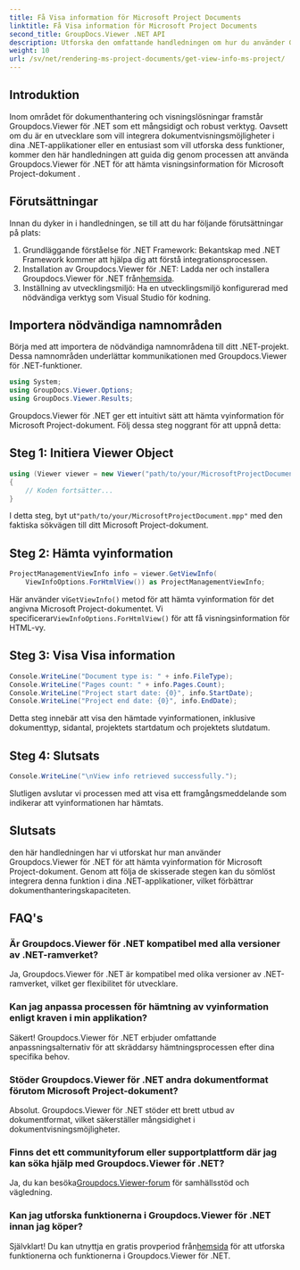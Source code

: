```yaml
---
title: Få Visa information för Microsoft Project Documents
linktitle: Få Visa information för Microsoft Project Documents
second_title: GroupDocs.Viewer .NET API
description: Utforska den omfattande handledningen om hur du använder Groupdocs.Viewer för .NET för att enkelt hämta visningsinformation för Microsoft Project-dokument.
weight: 10
url: /sv/net/rendering-ms-project-documents/get-view-info-ms-project/
---
```

## Introduktion
Inom området för dokumenthantering och visningslösningar framstår Groupdocs.Viewer för .NET som ett mångsidigt och robust verktyg. Oavsett om du är en utvecklare som vill integrera dokumentvisningsmöjligheter i dina .NET-applikationer eller en entusiast som vill utforska dess funktioner, kommer den här handledningen att guida dig genom processen att använda Groupdocs.Viewer för .NET för att hämta visningsinformation för Microsoft Project-dokument .
## Förutsättningar
Innan du dyker in i handledningen, se till att du har följande förutsättningar på plats:
1. Grundläggande förståelse för .NET Framework: Bekantskap med .NET Framework kommer att hjälpa dig att förstå integrationsprocessen.
2.  Installation av Groupdocs.Viewer för .NET: Ladda ner och installera Groupdocs.Viewer för .NET från[hemsida](https://releases.groupdocs.com/viewer/net/).
3. Inställning av utvecklingsmiljö: Ha en utvecklingsmiljö konfigurerad med nödvändiga verktyg som Visual Studio för kodning.

## Importera nödvändiga namnområden
Börja med att importera de nödvändiga namnområdena till ditt .NET-projekt. Dessa namnområden underlättar kommunikationen med Groupdocs.Viewer för .NET-funktioner.

```csharp
using System;
using GroupDocs.Viewer.Options;
using GroupDocs.Viewer.Results;
```

Groupdocs.Viewer för .NET ger ett intuitivt sätt att hämta vyinformation för Microsoft Project-dokument. Följ dessa steg noggrant för att uppnå detta:
## Steg 1: Initiera Viewer Object
```csharp
using (Viewer viewer = new Viewer("path/to/your/MicrosoftProjectDocument.mpp"))
{
    // Koden fortsätter...
}
```
 I detta steg, byt ut`"path/to/your/MicrosoftProjectDocument.mpp"` med den faktiska sökvägen till ditt Microsoft Project-dokument.
## Steg 2: Hämta vyinformation
```csharp
ProjectManagementViewInfo info = viewer.GetViewInfo(
    ViewInfoOptions.ForHtmlView()) as ProjectManagementViewInfo;
```
 Här använder vi`GetViewInfo()` metod för att hämta vyinformation för det angivna Microsoft Project-dokumentet. Vi specificerar`ViewInfoOptions.ForHtmlView()` för att få visningsinformation för HTML-vy.
## Steg 3: Visa Visa information
```csharp
Console.WriteLine("Document type is: " + info.FileType);
Console.WriteLine("Pages count: " + info.Pages.Count);
Console.WriteLine("Project start date: {0}", info.StartDate);
Console.WriteLine("Project end date: {0}", info.EndDate);
```
Detta steg innebär att visa den hämtade vyinformationen, inklusive dokumenttyp, sidantal, projektets startdatum och projektets slutdatum.
## Steg 4: Slutsats
```csharp
Console.WriteLine("\nView info retrieved successfully.");
```
Slutligen avslutar vi processen med att visa ett framgångsmeddelande som indikerar att vyinformationen har hämtats.

## Slutsats
den här handledningen har vi utforskat hur man använder Groupdocs.Viewer för .NET för att hämta vyinformation för Microsoft Project-dokument. Genom att följa de skisserade stegen kan du sömlöst integrera denna funktion i dina .NET-applikationer, vilket förbättrar dokumenthanteringskapaciteten.
## FAQ's

### Är Groupdocs.Viewer för .NET kompatibel med alla versioner av .NET-ramverket?

Ja, Groupdocs.Viewer för .NET är kompatibel med olika versioner av .NET-ramverket, vilket ger flexibilitet för utvecklare.

### Kan jag anpassa processen för hämtning av vyinformation enligt kraven i min applikation?

Säkert! Groupdocs.Viewer för .NET erbjuder omfattande anpassningsalternativ för att skräddarsy hämtningsprocessen efter dina specifika behov.

### Stöder Groupdocs.Viewer för .NET andra dokumentformat förutom Microsoft Project-dokument?

Absolut. Groupdocs.Viewer för .NET stöder ett brett utbud av dokumentformat, vilket säkerställer mångsidighet i dokumentvisningsmöjligheter.

### Finns det ett communityforum eller supportplattform där jag kan söka hjälp med Groupdocs.Viewer för .NET?

 Ja, du kan besöka[Groupdocs.Viewer-forum](https://forum.groupdocs.com/c/viewer/9) för samhällsstöd och vägledning.

### Kan jag utforska funktionerna i Groupdocs.Viewer för .NET innan jag köper?

 Självklart! Du kan utnyttja en gratis provperiod från[hemsida](https://releases.groupdocs.com/) för att utforska funktionerna och funktionerna i Groupdocs.Viewer för .NET.
